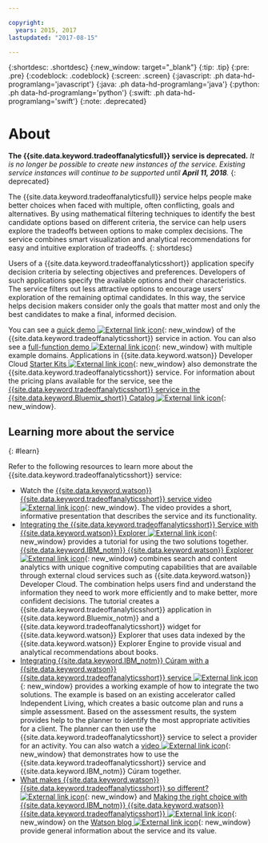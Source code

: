 ```yaml
---

copyright:
  years: 2015, 2017
lastupdated: "2017-08-15"

---
```


{:shortdesc: .shortdesc}
{:new_window: target="_blank"}
{:tip: .tip}
{:pre: .pre}
{:codeblock: .codeblock}
{:screen: .screen}
{:javascript: .ph data-hd-programlang='javascript'}
{:java: .ph data-hd-programlang='java'}
{:python: .ph data-hd-programlang='python'}
{:swift: .ph data-hd-programlang='swift'}
{:note: .deprecated}

# About

**The {{site.data.keyword.tradeoffanalyticsfull}} service is deprecated.** *It is no longer be possible to create new instances of the service. Existing service instances will continue to be supported until **April 11, 2018**.*
{: deprecated}

The {{site.data.keyword.tradeoffanalyticsfull}} service helps people make better choices when faced with multiple, often conflicting, goals and alternatives. By using mathematical filtering techniques to identify the best candidate options based on different criteria, the service can help users explore the tradeoffs between options to make complex decisions. The service combines smart visualization and analytical recommendations for easy and intuitive exploration of tradeoffs.
{: shortdesc}

Users of a {{site.data.keyword.tradeoffanalyticsshort}} application specify decision criteria by selecting objectives and preferences. Developers of such applications specify the available options and their characteristics. The service filters out less attractive options to encourage users' exploration of the remaining optimal candidates. In this way, the service helps decision makers consider only the goals that matter most and only the best candidates to make a final, informed decision.

You can see a [quick demo ![External link icon](../../icons/launch-glyph.svg "External link icon")](http://tradeoff-analytics-demo.mybluemix.net/){: new_window} of the {{site.data.keyword.tradeoffanalyticsshort}} service in action. You can also see a [full-function demo ![External link icon](../../icons/launch-glyph.svg "External link icon")](http://tradeoff-analytics-ui-demo.mybluemix.net/){: new_window} with multiple example domains. Applications in {{site.data.keyword.watson}} Developer Cloud [Starter Kits ![External link icon](../../icons/launch-glyph.svg "External link icon")](http://www.ibm.com/watson/developercloud/starter-kits.html){: new_window} also demonstrate the {{site.data.keyword.tradeoffanalyticsshort}} service. For information about the pricing plans available for the service, see the [{{site.data.keyword.tradeoffanalyticsshort}} service in the {{site.data.keyword.Bluemix_short}} Catalog ![External link icon](../../icons/launch-glyph.svg "External link icon")](https://console.ng.bluemix.net/catalog/services/tradeoff-analytics){: new_window}.

## Learning more about the service
{: #learn}

Refer to the following resources to learn more about the {{site.data.keyword.tradeoffanalyticsshort}} service:

-   Watch the [{{site.data.keyword.watson}} {{site.data.keyword.tradeoffanalyticsshort}} service video ![External link icon](../../icons/launch-glyph.svg "External link icon")](https://www.youtube.com/watch?v=lWhRW5TNdGw){: new_window}. The video provides a short, informative presentation that describes the service and its functionality.
-   [Integrating the {{site.data.keyword.tradeoffanalyticsshort}} Service with {{site.data.keyword.watson}} Explorer ![External link icon](../../icons/launch-glyph.svg "External link icon")](https://github.com/IBM-Watson/wex-appbuilder-samples/tree/master/tradeoff_analytics){: new_window} provides a tutorial for using the two solutions together. [{{site.data.keyword.IBM_notm}} {{site.data.keyword.watson}} Explorer ![External link icon](../../icons/launch-glyph.svg "External link icon")](http://www.ibm.com/watson/explorer.html){: new_window} combines search and content analytics with unique cognitive computing capabilities that are available through external cloud services such as {{site.data.keyword.watson}} Developer Cloud. The combination helps users find and understand the information they need to work more efficiently and to make better, more confident decisions. The tutorial creates a {{site.data.keyword.tradeoffanalyticsshort}} application in {{site.data.keyword.Bluemix_notm}} and a {{site.data.keyword.tradeoffanalyticsshort}} widget for {{site.data.keyword.watson}} Explorer that uses data indexed by the {{site.data.keyword.watson}} Explorer Engine to provide visual and analytical recommendations about books.
-   [Integrating {{site.data.keyword.IBM_notm}} C&uacute;ram with a {{site.data.keyword.watson}} {{site.data.keyword.tradeoffanalyticsshort}} service ![External link icon](../../icons/launch-glyph.svg "External link icon")](https://www.ibm.com/developerworks/community/blogs/5e15a5a7-d4d6-4880-bd9c-e6819061a832/entry/Integrating_IBM_C%C3%BAram_with_a_Watson_Tradeoff_Analytics_service?lang=en){: new_window} provides a working example of how to integrate the two solutions. The example is based on an existing accelerator called Independent Living, which creates a basic outcome plan and runs a simple assessment. Based on the assessment results, the system provides help to the planner to identify the most appropriate activities for a client. The planner can then use the {{site.data.keyword.tradeoffanalyticsshort}} service to select a provider for an activity. You can also watch a [video ![External link icon](../../icons/launch-glyph.svg "External link icon")](https://www.youtube.com/watch?v=BY0Rv6-Wldk){: new_window} that demonstrates how to use the {{site.data.keyword.tradeoffanalyticsshort}} service and {{site.data.keyword.IBM_notm}} C&uacute;ram together.
-   [What makes {{site.data.keyword.watson}} {{site.data.keyword.tradeoffanalyticsshort}} so different? ![External link icon](../../icons/launch-glyph.svg "External link icon")](https://developer.ibm.com/watson/blog/2015/07/29/what-makes-watson-tradeoff-analytics-is-so-different/){: new_window} and [Making the right choice with {{site.data.keyword.IBM_notm}} {{site.data.keyword.watson}} {{site.data.keyword.tradeoffanalyticsshort}} ![External link icon](../../icons/launch-glyph.svg "External link icon")](https://developer.ibm.com/watson/blog/2015/02/16/making-right-choice-ibm-watson-tradeoff-analytics){: new_window} on the [Watson blog ![External link icon](../../icons/launch-glyph.svg "External link icon")](https://developer.ibm.com/watson/blog/){: new_window} provide general information about the service and its value.
